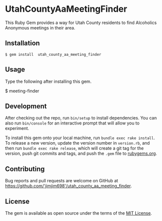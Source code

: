 # UtahCountyAaMeetingFinder


This Ruby Gem provides a way for Utah County residents to find Alcoholics Anonymous meetings in their area.


## Installation


    $ gem install  utah_county_aa_meeting_finder

## Usage
 Type the following after installing this gem.

$ meeting-finder

## Development

After checking out the repo, run `bin/setup` to install dependencies. You can also run `bin/console` for an interactive prompt that will allow you to experiment.

To install this gem onto your local machine, run `bundle exec rake install`. To release a new version, update the version number in `version.rb`, and then run `bundle exec rake release`, which will create a git tag for the version, push git commits and tags, and push the `.gem` file to [rubygems.org](https://rubygems.org).

## Contributing

Bug reports and pull requests are welcome on GitHub at https://github.com/'jimjim698'/utah_county_aa_meeting_finder.


## License

The gem is available as open source under the terms of the [MIT License](http://opensource.org/licenses/MIT).

